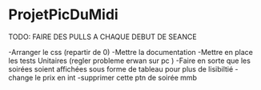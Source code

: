# ProjetPicDuMidi

TODO: FAIRE DES PULLS A CHAQUE DEBUT DE SEANCE

-Arranger le css (repartir de 0)
-Mettre la documentation
-Mettre en place les tests Unitaires (regler probleme erwan sur pc )
-Faire en sorte que les soirées soient affichées sous forme de tableau pour plus de lisibiltié
-change le prix en int
-supprimer cette ptn de soirée mmb
